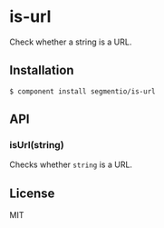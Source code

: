 
# is-url

  Check whether a string is a URL.

## Installation

    $ component install segmentio/is-url

## API

### isUrl(string)

  Checks whether `string` is a URL.

## License

  MIT
